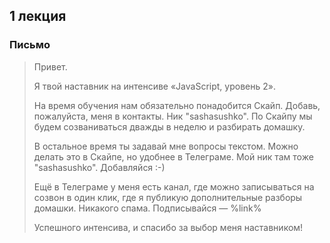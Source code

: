 ## 1 лекция

### Письмо

> Привет.
>
> Я твой наставник на интенсиве «JavaScript, уровень 2».
>
> На время обучения нам обязательно понадобится Скайп. Добавь, пожалуйста, меня в контакты. Ник "sashasushko". По Скайпу мы будем созваниваться дважды в неделю и разбирать домашку.
>
> В остальное время ты задавай мне вопросы текстом. Можно делать это в Скайпе, но удобнее в Телеграме. Мой ник там тоже "sashasushko". Добавляйся :-)
>
> Ещё в Телеграме у меня есть канал, где можно записываться на созвон в один клик, где я публикую дополнительные разборы домашки. Никакого спама. Подписывайся — %link%
>
> Успешного интенсива, и спасибо за выбор меня наставником!
